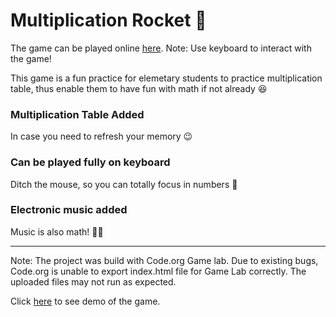 #  Multiplication Rocket 🚀
The game can be played online [here](https://studio.code.org/projects/gamelab/g6Y0pDHrPw5891uhNjIhSvYG46VQuNZ69129d8T-fL4/embed).
Note: Use keyboard to interact with the game!

This game is a fun practice for elemetary students to practice multiplication table, thus enable them to have fun with math if not already 😆

### Multiplication Table Added 
In case you need to refresh your memory 😉

### Can be played fully on keyboard
Ditch the mouse, so you can totally focus in numbers 🔢

### Electronic music added
Music is also math! 🎹🎶


---

Note: The project was build with Code.org Game lab. Due to existing bugs, Code.org is unable to export index.html file for Game Lab correctly. The uploaded files may not run as expected. 

Click [here](https://studio.code.org/projects/gamelab/g6Y0pDHrPw5891uhNjIhSvYG46VQuNZ69129d8T-fL4/embed) to see demo of the game.

 <!---
[Comment]: # (This is to embed snipet of the game to personal website) 
[//]: # <iframe width="432" height="757" style="border: 0px;" src="https://studio.code.org/projects/gamelab/g6Y0pDHrPw5891uhNjIhSvYG46VQuNZ69129d8T-fL4/embed"></iframe>
[Comment]: # (This is to embed snipet of the game to personal website with code unabled) 
[//]: # <iframe width="432" height="757" style="border: 0px;" src="https://studio.code.org/projects/gamelab/kbdOYheDKAT9zj4iJURiZydm2b0f4JlbzjEz19M-8V2/embed?nosource"></iframe>
-->
